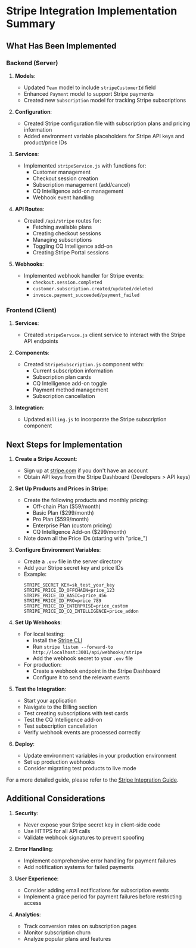 # Stripe Integration Implementation Summary

## What Has Been Implemented

### Backend (Server)

1. **Models**:
   - Updated `Team` model to include `stripeCustomerId` field
   - Enhanced `Payment` model to support Stripe payments
   - Created new `Subscription` model for tracking Stripe subscriptions

2. **Configuration**:
   - Created Stripe configuration file with subscription plans and pricing information
   - Added environment variable placeholders for Stripe API keys and product/price IDs

3. **Services**:
   - Implemented `stripeService.js` with functions for:
     - Customer management
     - Checkout session creation
     - Subscription management (add/cancel)
     - CQ Intelligence add-on management
     - Webhook event handling

4. **API Routes**:
   - Created `/api/stripe` routes for:
     - Fetching available plans
     - Creating checkout sessions
     - Managing subscriptions
     - Toggling CQ Intelligence add-on
     - Creating Stripe Portal sessions

5. **Webhooks**:
   - Implemented webhook handler for Stripe events:
     - `checkout.session.completed`
     - `customer.subscription.created/updated/deleted`
     - `invoice.payment_succeeded/payment_failed`

### Frontend (Client)

1. **Services**:
   - Created `stripeService.js` client service to interact with the Stripe API endpoints

2. **Components**:
   - Created `StripeSubscription.js` component with:
     - Current subscription information
     - Subscription plan cards
     - CQ Intelligence add-on toggle
     - Payment method management
     - Subscription cancellation

3. **Integration**:
   - Updated `Billing.js` to incorporate the Stripe subscription component

## Next Steps for Implementation

1. **Create a Stripe Account**:
   - Sign up at [stripe.com](https://stripe.com) if you don't have an account
   - Obtain API keys from the Stripe Dashboard (Developers > API keys)

2. **Set Up Products and Prices in Stripe**:
   - Create the following products and monthly pricing:
     - Off-chain Plan ($59/month)
     - Basic Plan ($299/month)
     - Pro Plan ($599/month)
     - Enterprise Plan (custom pricing)
     - CQ Intelligence Add-on ($299/month)
   - Note down all the Price IDs (starting with "price_")

3. **Configure Environment Variables**:
   - Create a `.env` file in the server directory
   - Add your Stripe secret key and price IDs
   - Example:
     ```
     STRIPE_SECRET_KEY=sk_test_your_key
     STRIPE_PRICE_ID_OFFCHAIN=price_123
     STRIPE_PRICE_ID_BASIC=price_456
     STRIPE_PRICE_ID_PRO=price_789
     STRIPE_PRICE_ID_ENTERPRISE=price_custom
     STRIPE_PRICE_ID_CQ_INTELLIGENCE=price_addon
     ```

4. **Set Up Webhooks**:
   - For local testing:
     - Install the [Stripe CLI](https://stripe.com/docs/stripe-cli)
     - Run `stripe listen --forward-to http://localhost:3001/api/webhooks/stripe`
     - Add the webhook secret to your `.env` file
   - For production:
     - Create a webhook endpoint in the Stripe Dashboard
     - Configure it to send the relevant events

5. **Test the Integration**:
   - Start your application
   - Navigate to the Billing section
   - Test creating subscriptions with test cards
   - Test the CQ Intelligence add-on
   - Test subscription cancellation
   - Verify webhook events are processed correctly

6. **Deploy**:
   - Update environment variables in your production environment
   - Set up production webhooks
   - Consider migrating test products to live mode

For a more detailed guide, please refer to the [Stripe Integration Guide](./stripe-integration.md).

## Additional Considerations

1. **Security**:
   - Never expose your Stripe secret key in client-side code
   - Use HTTPS for all API calls
   - Validate webhook signatures to prevent spoofing

2. **Error Handling**:
   - Implement comprehensive error handling for payment failures
   - Add notification systems for failed payments

3. **User Experience**:
   - Consider adding email notifications for subscription events
   - Implement a grace period for payment failures before restricting access

4. **Analytics**:
   - Track conversion rates on subscription pages
   - Monitor subscription churn
   - Analyze popular plans and features 